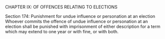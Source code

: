 CHAPTER IX: OF OFFENCES RELATING TO ELECTIONS

Section 174: Punishment for undue influence or personation at an election
Whoever commits the offence of undue influence or personation at an election shall be punished with imprisonment of either description for a term which may extend to one year or with fine, or with both.

